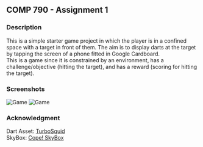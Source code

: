 ## COMP 790 - Assignment 1

### Description
This is a simple starter game project in which the player is in a confined space with a target in front of them. The aim is to display darts at the target by tapping the screen of a phone fitted in Google Cardboard. <br>This is a game since it is constrained by an environment, has a challenge/objective (hitting the target), and has a reward (scoring for hitting the target).

### Screenshots
![Game](https://github.com/user-attachments/assets/6967c3ed-7e2e-4b83-b018-35100d30e968)
![Game](https://github.com/user-attachments/assets/4c31fdb2-6d38-4fda-979a-b52d2a53cb81)


### Acknowledgment
Dart Asset: [TurboSquid](https://www.turbosquid.com/3d-models/dart-363816)<br>
SkyBox: [Cope! SkyBox](https://assetstore.unity.com/packages/2d/textures-materials/sky/cope-free-skybox-pack-22252)
